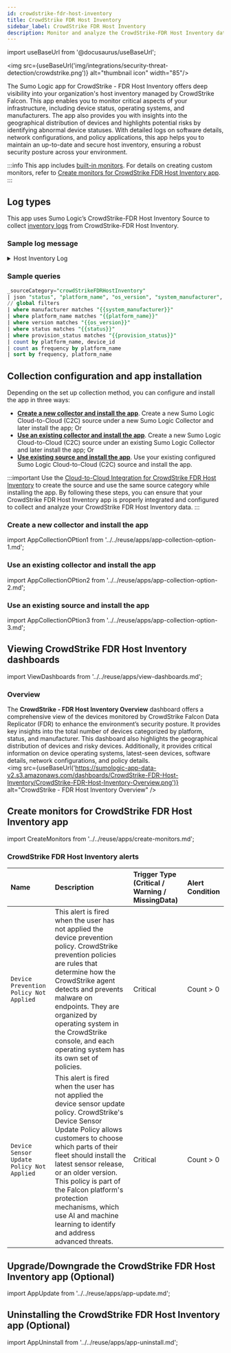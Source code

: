 ```yaml
---
id: crowdstrike-fdr-host-inventory
title: CrowdStrike FDR Host Inventory
sidebar_label: CrowdStrike FDR Host Inventory
description: Monitor and analyze the CrowdStrike-FDR Host Inventory data to detect potential security threats related to user activity.
---
```


import useBaseUrl from '@docusaurus/useBaseUrl';

<img src={useBaseUrl('img/integrations/security-threat-detection/crowdstrike.png')} alt="thumbnail icon" width="85"/>

The Sumo Logic app for CrowdStrike - FDR Host Inventory offers deep visibility into your organization's host inventory managed by CrowdStrike Falcon. This app enables you to monitor critical aspects of your infrastructure, including device status, operating systems, and manufacturers. The app also provides you with insights into the geographical distribution of devices and highlights potential risks by identifying abnormal device statuses. With detailed logs on software details, network configurations, and policy applications, this app helps you to maintain an up-to-date and secure host inventory, ensuring a robust security posture across your environment.

:::info
This app includes [built-in monitors](#crowdstrike-fdr-host-inventory-alerts). For details on creating custom monitors, refer to [Create monitors for CrowdStrike FDR Host Inventory app](#create-monitors-for-crowdstrike-fdr-host-inventory-app).
:::

## Log types

This app uses Sumo Logic’s CrowdStrike-FDR Host Inventory Source to collect [inventory logs](https://falcon.crowdstrike.com/login/?next=%2Fdocumentation%2F84%2Fhost-and-host-group-management-apis#managing-hosts) from CrowdStrike-FDR Host Inventory.

### Sample log message

<details>
<summary>Host Inventory Log</summary>

```json
{
            "device_id": "abcd1234wxyz56",
            "cid": "0123456789ABCDEFGHIJKLMNOPQRSTUV",
            "agent_load_flags": "1",
            "agent_local_time": "2017-09-15T06:13:15.223Z",
            "agent_version": "3.5.5606.0",
            "bios_manufacturer": "Phoenix Technologies LTD",
            "bios_version": "6.00",
            "config_id_base": "65994753",
            "config_id_build": "5606",
            "config_id_platform": "3",
            "external_ip": "24.16.20.181",
            "mac_address": "00-50-56-8c-17-81",
            "hostname": "example_host",
            "first_seen": "2017-07-19T02:08:24Z",
            "last_seen": "2017-09-25T23:45:55Z",
            "local_ip": "192.0.2.100",
            "machine_domain": "example.com",
            "major_version": "6",
            "minor_version": "1",
            "os_version": "Windows 7",
            "os_build": "19H1323",
            "platform_id": "0",
            "platform_name": "Windows",
            "policies": [
                {
                    "policy_type": "prevention",
                    "policy_id": "aaabbbdddcccddd",
                    "applied": true,
                    "settings_hash": "ed4a7460",
                    "assigned_date": "2017-09-14T13:03:33.038805882Z",
                    "applied_date": "2017-09-14T13:03:45.823683755Z"
                }
            ],
            "device_policies": {
                "prevention": {
                    "policy_type": "prevention",
                    "policy_id": "aaabbbdddcccddd",
                    "applied": true,
                    "settings_hash": "ed4a7460",
                    "assigned_date": "2017-09-14T13:03:33.038805882Z",
                    "applied_date": "2017-09-14T13:03:45.823683755Z"
                },
                "sensor_update": {
                    "policy_type": "sensor-update",
                    "policy_id": "aaabbbdddcccddd",
                    "applied": true,
                    "settings_hash": "65994753|3|2|automatic",
                    "assigned_date": "2017-09-14T05:15:40.878196578Z",
                    "applied_date": "2017-09-14T05:16:20.847887649Z"
                }
            },
            "product_type": "1",
            "product_type_desc": "Workstation",
            "site_name": "Default-First-Site-Name",
            "status": "normal",
            "system_manufacturer": "VMware, Inc.",
            "system_product_name": "VMware Virtual Platform",
            "modified_timestamp": "2017-09-25T23:46:06Z",
            "meta": {
                "version": "49662"
            },
    		"kernel_version": "6.1.7601.17592"       
 }

```
</details>

### Sample queries

```sql title="Devices by Platform"
_sourceCategory="crowdStrikeFDRHostInventory"
| json "status", "platform_name", "os_version", "system_manufacturer", "provision_status", "device_id" as status, platform_name, version, manufacturer, provision_status, device_id nodrop
// global filters
| where manufacturer matches "{{system_manufacturer}}"
| where platform_name matches "{{platform_name}}"
| where version matches "{{os_version}}"
| where status matches "{{status}}"
| where provision_status matches "{{provision_status}}"
| count by platform_name, device_id
| count as frequency by platform_name
| sort by frequency, platform_name

```

## Collection configuration and app installation

Depending on the set up collection method, you can configure and install the app in three ways:

- **[Create a new collector and install the app](#create-a-new-collector-and-install-the-app)**. Create a new Sumo Logic Cloud-to-Cloud (C2C) source under a new Sumo Logic Collector and later install the app; Or
- **[Use an existing collector and install the app](#use-an-existing-collector-and-install-the-app)**. Create a new Sumo Logic Cloud-to-Cloud (C2C) source under an existing Sumo Logic Collector and later install the app; Or
- **[Use existing source and install the app](#use-existing-source-and-install-the-app)**. Use your existing configured Sumo Logic Cloud-to-Cloud (C2C) source and install the app.

:::important
Use the [Cloud-to-Cloud Integration for CrowdStrike FDR Host Inventory](/docs/send-data/hosted-collectors/cloud-to-cloud-integration-framework/crowdstrike-fdr-host-inventory-source) to create the source and use the same source category while installing the app. By following these steps, you can ensure that your CrowdStrike FDR Host Inventory app is properly integrated and configured to collect and analyze your CrowdStrike FDR Host Inventory data.
:::

### Create a new collector and install the app

import AppCollectionOPtion1 from '../../reuse/apps/app-collection-option-1.md';

<AppCollectionOPtion1/>

### Use an existing collector and install the app

import AppCollectionOPtion2 from '../../reuse/apps/app-collection-option-2.md';

<AppCollectionOPtion2/>

### Use an existing source and install the app

import AppCollectionOPtion3 from '../../reuse/apps/app-collection-option-3.md';

<AppCollectionOPtion3/>

## Viewing CrowdStrike FDR Host Inventory dashboards

import ViewDashboards from '../../reuse/apps/view-dashboards.md';

<ViewDashboards/>

### Overview

The **CrowdStrike - FDR Host Inventory Overview** dashboard offers a comprehensive view of the devices monitored by CrowdStrike Falcon Data Replicator (FDR) to enhance the environment’s security posture. It provides key insights into the total number of devices categorized by platform, status, and manufacturer. This dashboard also highlights the geographical distribution of devices and risky devices. Additionally, it provides critical information on device operating systems, latest-seen devices, software details, network configurations, and policy details.<br/> <img src={useBaseUrl('https://sumologic-app-data-v2.s3.amazonaws.com/dashboards/CrowdStrike-FDR-Host-Inventory/CrowdStrike-FDR-Host-Inventory-Overview.png')} alt="CrowdStrike - FDR Host Inventory Overview" />

## Create monitors for CrowdStrike FDR Host Inventory app

import CreateMonitors from '../../reuse/apps/create-monitors.md';

<CreateMonitors/>

### CrowdStrike FDR Host Inventory alerts

| Name | Description | Trigger Type (Critical / Warning / MissingData) | Alert Condition | 
|:--|:--|:--|:--|
| `Device Prevention Policy Not Applied` | This alert is fired when the user has not applied the device prevention policy. CrowdStrike prevention policies are rules that determine how the CrowdStrike agent detects and prevents malware on endpoints. They are organized by operating system in the CrowdStrike console, and each operating system has its own set of policies. | Critical | Count > 0 | 
| `Device Sensor Update Policy Not Applied` | This alert is fired when the user has not applied the device sensor update policy. CrowdStrike's Device Sensor Update Policy allows customers to choose which parts of their fleet should install the latest sensor release, or an older version. This policy is part of the Falcon platform's protection mechanisms, which use AI and machine learning to identify and address advanced threats. | Critical | Count > 0|

## Upgrade/Downgrade the CrowdStrike FDR Host Inventory app (Optional)

import AppUpdate from '../../reuse/apps/app-update.md';

<AppUpdate/>

## Uninstalling the CrowdStrike FDR Host Inventory app (Optional)

import AppUninstall from '../../reuse/apps/app-uninstall.md';

<AppUninstall/>
